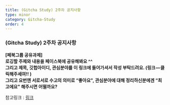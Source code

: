 ```yaml
---
title: (Gitcha Study) 2주차 공지사항
type: minor
category: Gitcha-Study
order: 4
---
```

### (Gitcha Study) 2주차 공지사항

**[페북그룹 공유과제]  
로깅할 주제와 내용을 페이스북에 공유해봐요 ^^  
그리고 제목, 깃헙아이디, 관심분야를 이 링크에 들어가셔서 작성 부탁드려요. (링크 — 클릭해주세여!! )  
그리고 요번엔 서로서로 수고의 의미로 “좋아요", 관심분야에 대해 정리하신분에겐 “최고에요" 해주시면 어떨까요?**  

참고링크 : [링크](https://medium.com/@moomoolee/gitcha-study-gitbook-setting-30c962359d08#.2l6mfm4dy)
